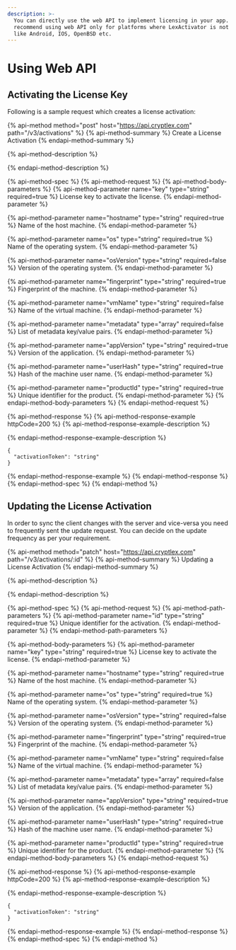 ```yaml
---
description: >-
  You can directly use the web API to implement licensing in your app. We
  recommend using web API only for platforms where LexActivator is not available
  like Android, IOS, OpenBSD etc.
---
```


# Using Web API

## Activating the License Key

Following is a sample request which creates a license activation:

{% api-method method="post" host="https://api.cryptlex.com" path="/v3/activations" %}
{% api-method-summary %}
Create a License Activation
{% endapi-method-summary %}

{% api-method-description %}

{% endapi-method-description %}

{% api-method-spec %}
{% api-method-request %}
{% api-method-body-parameters %}
{% api-method-parameter name="key" type="string" required=true %}
License key to activate the license.
{% endapi-method-parameter %}

{% api-method-parameter name="hostname" type="string" required=true %}
Name of the host machine.
{% endapi-method-parameter %}

{% api-method-parameter name="os" type="string" required=true %}
Name of the operating system.
{% endapi-method-parameter %}

{% api-method-parameter name="osVersion" type="string" required=false %}
Version of the operating system.
{% endapi-method-parameter %}

{% api-method-parameter name="fingerprint" type="string" required=true %}
Fingerprint of the machine.
{% endapi-method-parameter %}

{% api-method-parameter name="vmName" type="string" required=false %}
Name of the virtual machine.
{% endapi-method-parameter %}

{% api-method-parameter name="metadata" type="array" required=false %}
List of metadata key/value pairs.
{% endapi-method-parameter %}

{% api-method-parameter name="appVersion" type="string" required=true %}
Version of the application.
{% endapi-method-parameter %}

{% api-method-parameter name="userHash" type="string" required=true %}
Hash of the machine user name.
{% endapi-method-parameter %}

{% api-method-parameter name="productId" type="string" required=true %}
Unique identifier for the product.
{% endapi-method-parameter %}
{% endapi-method-body-parameters %}
{% endapi-method-request %}

{% api-method-response %}
{% api-method-response-example httpCode=200 %}
{% api-method-response-example-description %}

{% endapi-method-response-example-description %}

```
{
  "activationToken": "string"
}
```
{% endapi-method-response-example %}
{% endapi-method-response %}
{% endapi-method-spec %}
{% endapi-method %}

## Updating the License Activation

In order to sync the client changes with the server and vice-versa you need to frequently sent the update request. You can decide on the update frequency as per your requirement.

{% api-method method="patch" host="https://api.cryptlex.com" path="/v3/activations/:id" %}
{% api-method-summary %}
Updating a License Activation
{% endapi-method-summary %}

{% api-method-description %}

{% endapi-method-description %}

{% api-method-spec %}
{% api-method-request %}
{% api-method-path-parameters %}
{% api-method-parameter name="id" type="string" required=true %}
Unique identifier for the activation.
{% endapi-method-parameter %}
{% endapi-method-path-parameters %}

{% api-method-body-parameters %}
{% api-method-parameter name="key" type="string" required=true %}
License key to activate the license.
{% endapi-method-parameter %}

{% api-method-parameter name="hostname" type="string" required=true %}
Name of the host machine.
{% endapi-method-parameter %}

{% api-method-parameter name="os" type="string" required=true %}
Name of the operating system.
{% endapi-method-parameter %}

{% api-method-parameter name="osVersion" type="string" required=false %}
Version of the operating system.
{% endapi-method-parameter %}

{% api-method-parameter name="fingerprint" type="string" required=true %}
Fingerprint of the machine.
{% endapi-method-parameter %}

{% api-method-parameter name="vmName" type="string" required=false %}
Name of the virtual machine.
{% endapi-method-parameter %}

{% api-method-parameter name="metadata" type="array" required=false %}
List of metadata key/value pairs.
{% endapi-method-parameter %}

{% api-method-parameter name="appVersion" type="string" required=true %}
Version of the application.
{% endapi-method-parameter %}

{% api-method-parameter name="userHash" type="string" required=true %}
Hash of the machine user name.
{% endapi-method-parameter %}

{% api-method-parameter name="productId" type="string" required=true %}
Unique identifier for the product.
{% endapi-method-parameter %}
{% endapi-method-body-parameters %}
{% endapi-method-request %}

{% api-method-response %}
{% api-method-response-example httpCode=200 %}
{% api-method-response-example-description %}

{% endapi-method-response-example-description %}

```
{
  "activationToken": "string"
}
```
{% endapi-method-response-example %}
{% endapi-method-response %}
{% endapi-method-spec %}
{% endapi-method %}

